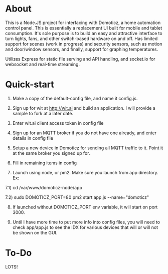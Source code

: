# About

This is a Node.JS project for interfacing with Domoticz, a home automation control panel. This is essentially a replacement UI built for mobile and tablet consumption. It's sole purpose is to build an easy and attractive interface to turn lights, fans, and other switch-based hardware on and off. Has limited support for scenes (work in progress) and security sensors, such as motion and door/window sensors, and finally, support for graphing temperatures.

Utilizes Express for static file serving and API handling, and socket.io for websocket and real-time streaming.

# Quick-start

1) Make a copy of the default-config file, and name it config.js.

2) Sign up for wit at http://wit.ai and build an application. I will provide a sample to fork at a later date.

3) Enter wit.ai client access token in config file

4) Sign up for an MQTT broker if you do not have one already, and enter details in config file

5) Setup a new device in Domoticz for sending all MQTT traffic to it. Point it at the same broker you signed up for.

6) Fill in remaining items in config

7) Launch using node, or pm2. Make sure you launch from app directory. Ex:

7.1) cd /var/www/domoticz-node/app

7.2) sudo DOMOTICZ_PORT=80 pm2 start app.js --name="domoticz"

8) If launched without DOMOTICZ_PORT env variable, it will start on port 3000.

9) Until I have more time to put more info into config files, you will need to check app/app.js to see the IDX for various devices that will or will not be shown on the GUI.


# To-Do

LOTS!
